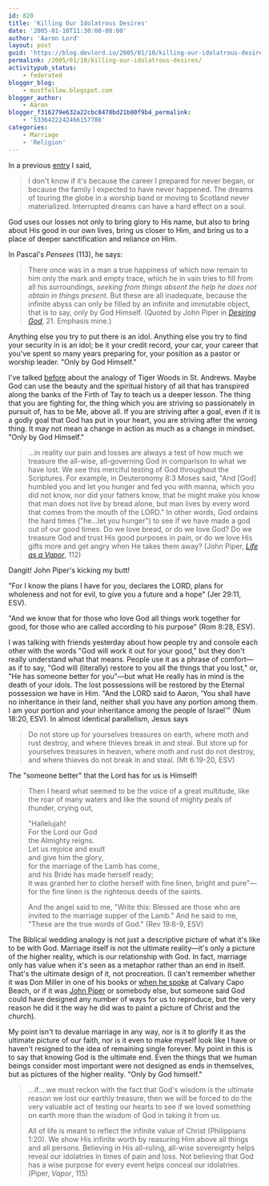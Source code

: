 ```yaml
---
id: 820
title: 'Killing Our Idolatrous Desires'
date: '2005-01-10T11:30:00-08:00'
author: 'Aaron Lord'
layout: post
guid: 'https://blog.devlord.io/2005/01/10/killing-our-idolatrous-desires/'
permalink: /2005/01/10/killing-our-idolatrous-desires/
activitypub_status:
    - federated
blogger_blog:
    - mustfollow.blogspot.com
blogger_author:
    - Aaron
blogger_f316279e632a22cbc8478bd21b80f9b4_permalink:
    - '5336422242466157786'
categories:
    - Marriage
    - 'Religion'
---
```


In a previous <a href="/2005/01/01/i-still-havent-found-what-im-looking-for/">entry</a> I said,<br />

> I don't know if it's because the career I prepared for never began, or because the family I expected to have never happened. The dreams of touring the globe in a worship band or moving to Scotland never materialized. Interrupted dreams can have a hard effect on a soul.

God uses our losses not only to bring glory to His name, but also to bring about His good in our own lives, bring us closer to Him, and bring us to a place of deeper sanctification and reliance on Him.

In Pascal's <i>Pensees</i> (113), he says:

> There once was in a man a true happiness of which now remain to him only the mark and empty trace, which he in vain tries to fill from all his surroundings, <i>seeking from things absent the help he does not obtain in things present</i>.  But these are all inadequate, because the infinite abyss can only be filled by an infinite and immutable object, that is to say, only by God Himself.  (Quoted by John Piper in <a href="http://www.amazon.com/exec/obidos/ASIN/1590521196/lbmusic"><i>Desiring God</i></a>, 21.  Emphasis mine.)

Anything else you try to put there is an idol.  Anything else you try to find your security in is an idol; be it your credit record, your car, your career that you've spent so many years preparing for, your position as a pastor or worship leader.  "Only by God Himself."

I've talked <a href="/2004/12/24/wrestling-with-god/">before</a> about the analogy of Tiger Woods in St. Andrews.  Maybe God can use the beauty and the spiritual history of all that has transpired along the banks of the Firth of Tay to teach us a deeper lesson.  The thing that you are fighting for, the thing which you are striving so passionately in pursuit of, has to be Me, above all.  If you are striving after a goal, even if it is a godly goal that God has put in your heart, you are striving after the wrong thing.  It may not mean a change in action as much as a change in mindset.  "Only by God Himself."

> ...in reality our pain and losses are always a test of how much we treasure the all-wise, all-governing God in comparison to what we have lost.  We see this merciful testing of God throughout the Scriptures.  For example, in Deuteronomy 8:3 Moses said, "And [God] humbled you and let you hunger and fed you with manna, which you did not know, nor did your fathers know, that he might make you know that man does not live by bread alone, but man lives by every word that comes from the mouth of the LORD."  In other words, God ordains the hard times ("he...let you hunger") to see if we have made a god out of our good times.  Do we love bread, or do we love God?  Do we treasure God and trust His good purposes in pain, or do we love His gifts more and get angry when He takes them away?  (John Piper, <a href="http://www.amazon.com/exec/obidos/ASIN/1590523385/lbmusic"><i>Life as a Vapor</i></a>, 112)

Dangit!  John Piper's kicking my butt!

"For I know the plans I have for you, declares the LORD, plans for wholeness and not for evil, to give you a future and a hope" (Jer 29:11, ESV).

"And we know that for those who love God all things work together for good, for those who are called according to his purpose" (Rom 8:28, ESV).

I was talking with friends yesterday about how people try and console each other with the words "God will work it out for your good," but they don't really understand what that means.  People use it as a phrase of comfort—as if to say, "God will (literally) restore to you all the things that you lost," or, "He has someone better for you"—but what He really has in mind is the death of your idols.  The lost possessions will be restored by the Eternal possession we have in Him.  "And the LORD said to Aaron, 'You shall have no inheritance in their land, neither shall you have any portion among them. I am your portion and your inheritance among the people of Israel'" (Num 18:20, ESV).  In almost identical parallelism, Jesus says

> Do not store up for yourselves treasures on earth, where moth and rust destroy, and where thieves break in and steal. But store up for yourselves treasures in heaven, where moth and rust do not destroy, and where thieves do not break in and steal. (Mt 6:19-20, ESV)

The "someone better" that the Lord has for us is Himself!

> Then I heard what seemed to be the voice of a great multitude, like the roar of many waters and like the sound of mighty peals of thunder, crying out,
> 
> "Hallelujah!  
> For the Lord our God  
> the Almighty reigns.  
> Let us rejoice and exult  
> and give him the glory,  
> for the marriage of the Lamb has come,  
> and his Bride has made herself ready;  
> it was granted her to clothe herself
> with fine linen, bright and pure"&mdash;  
> for the fine linen is the righteous deeds of the saints.
> 
> And the angel said to me, "Write this: Blessed are those who are invited to the marriage supper of the Lamb." And he said to me, "These are the true words of God." (Rev 19:6-9, ESV)

The Biblical wedding analogy is not just a descriptive picture of what it's like to be with God.  Marriage itself is not the ultimate reality&mdash;it's only a picture of the higher reality, which is our relationship with God.  In fact, marriage only has value when it's seen as a metaphor rather than an end in itself.  That's the ultimate design of it, not procreation.  (I can't remember whether it was Don Miller in one of his books or <a href="http://www.calvarychapel.com/capobeach/video/100304.rm">when he spoke</a> at Calvary Capo Beach, or if it was <a href="http://www.desiringgod.org/library/topics/sex/sex_supremacy_christ_pt1.html" target="_blank" rel="noopener">John Piper</a> or somebody else, but someone said God could have designed any number of ways for us to reproduce, but the very reason he did it the way he did was to paint a picture of Christ and the church).

My point isn't to devalue marriage in any way, nor is it to glorify it as the ultimate picture of our faith, nor is it even to make myself look like I have or haven't resigned to the idea of remaining single forever.  My point in this is to say that knowing God is the ultimate end.  Even the things that we human beings consider most important were not designed as ends in themselves, but as pictures of the higher reality.  "Only by God himself."

> ...if....we must reckon with the fact that God's wisdom is the ultimate reason we lost our earthly treasure, then we will be forced to do the very valuable act of testing our hearts to see if we loved something on earth more than the wisdom of God in taking it from us.
> 
> All of life is meant to reflect the infinite value of Christ (Philippians 1:20).  We show His infinite worth by reasuring Him above all things and all persons.  Believing in His all-ruling, all-wise sovereignty helps reveal our idolatries in times of pain and loss.  Not believing that God has a wise purpose for every event helps conceal our idolatries.  (Piper, <i>Vapor</i>, 115)
